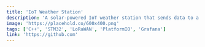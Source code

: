 ```yaml
---
title: 'IoT Weather Station'
description: 'A solar-powered IoT weather station that sends data to a cloud platform via LoRaWAN. The device measures temperature, humidity, and pressure.'
image: 'https://placehold.co/600x400.png'
tags: ['C++', 'STM32', 'LoRaWAN', 'PlatformIO', 'Grafana']
link: 'https://github.com'
---
```


